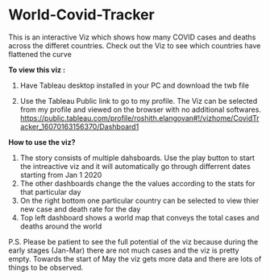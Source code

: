 # World-Covid-Tracker
This is an interactive Viz which shows how many COVID cases and deaths across the differet countries. Check out the Viz to see which countries have flattened the curve 

**To view this viz :**

1) Have Tableau desktop installed in your PC and download the twb file 

2) Use the Tableau Public link to go to my profile. The Viz can be selected from my profile and viewed on the browser with no additional softwares.
   https://public.tableau.com/profile/roshith.elangovan#!/vizhome/CovidTracker_16070163156370/Dashboard1


**How to use the viz?**
1) The story consists of multiple dahsboards. Use the play button to start the intreactive viz and it will automatically go through differrent dates starting from Jan 1 2020
2) The other dashboards change the the values according to the stats for that particular day
3) On the right bottom one particular country can be selected to view thier new case and death rate for the day
4) Top left dashboard shows a world map that conveys the total cases and deaths around the world

P.S. Please be patient to see the full potential of the viz because during the early stages (Jan-Mar) there are not much cases and the viz is pretty empty. Towards the start of May the viz gets more data and there are lots of things to be observed.
